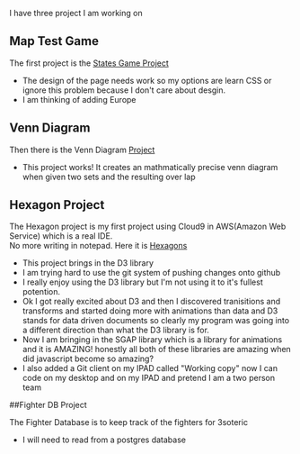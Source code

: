I have three project I am working on

## Map Test Game

The first project is the [States Game Project](https://theowlseye.github.io/StateTest/)
* The design of the page needs work so my options are learn CSS or ignore this problem because 
  I don't care about desgin. 
* I am thinking of adding Europe

## Venn Diagram

Then there is the Venn Diagram [Project](https://theowlseye.github.io/VennDiagramClone2/)
* This project works! It creates an mathmatically precise venn diagram when given two sets and the resulting over lap 

## Hexagon Project

The Hexagon project is my first project using Cloud9 in AWS(Amazon Web Service) which is a real IDE.  
No more writing in notepad.  Here it is [Hexagons](https://theowlseye.github.io/BeatsTheHexOutofMe/)

* This project brings in the D3 library
* I am trying hard to use the git system of pushing changes onto github
* I really enjoy using the D3 library but I'm not using it to it's fullest potention.
* Ok I got really excited about D3 and then I discovered tranisitions and transforms and started doing more with animations than data and D3 stands for data driven documents so clearly my program was going into a different direction than what the D3 library is for.
* Now I am bringing in the SGAP library which is a library for animations and it is AMAZING! honestly all both of these libraries are amazing when did javascript become so amazing?
* I also added a Git client on my IPAD called "Working copy"  now I can code on my desktop and on my IPAD and pretend I am a two person team

##Fighter DB Project

The Fighter Database is to keep track of the fighters for 3soteric 

* I will need to read from a postgres database
